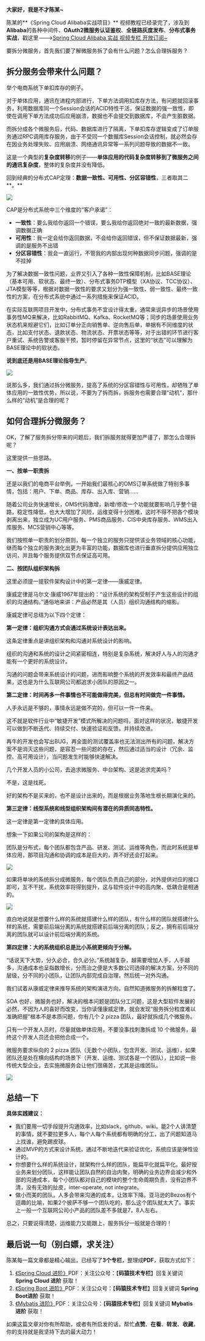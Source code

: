 **大家好，我是不才陈某~**

陈某的**《Spring Cloud Alibaba实战项目》** 视频教程已经录完了，涉及到**Alibaba**的各种中间件、**OAuth2微服务认证鉴权**、**全链路灰度发布**、**分布式事务实战**，戳这里--->[Spring Cloud Alibaba 实战 视频专栏 开放订阅~](https://mp.weixin.qq.com/s?__biz=MzU3MDAzNDg1MA==&mid=2247511213&idx=1&sn=9635f9d57390269edef798fa66a03e3b&chksm=fcf77360cb80fa76fe5c9abee83c54fb4e06038d555663c07f5c1be7838bc7abdee5417a8e18&token=1267466554&lang=zh_CN&scene=21#wechat_redirect)

要拆分微服务，首先我们要了解微服务拆了会有什么问题？怎么合理拆服务？

## **拆分服务会带来什么问题？**

举个电商系统下单扣库存的例子。

对于单体应用，通讯在进程内部进行，下单方法调用扣库存方法，有问题就回滚事务，利用数据库同一个Session会话的ACID特性干活，保证数据的强一致性，即使在调用下单方法成功后应用崩溃，数据也不会提交到数据库，不会产生脏数据。

而拆分成各个微服务后，代码、数据库进行了隔离，下单扣库存逻辑变成了订单服务通过RPC调用库存服务，由于不受同一个数据库Session会话控制，就必然会存在因业务处理失败、应用崩溃、网络通讯异常等一系列问题导致的数据不一致。

这是一个典型的**复杂度转移**的例子——**单体应用的代码复杂度转移到了微服务之间的通讯复杂度**，整体的复杂度并没有降低。

回到经典的分布式CAP定理：**数据一致性、可用性、分区容错性**，三者取其二**。**

![](https://www.java-family.cn/BlogImage/20221007194749.png)

CAP是分布式系统中三个维度的“客户承诺”：

- **一致性**：要么我给你返回一个错误，要么我给你返回绝对一致的最新数据，强调数据正确
- **可用性**：我一定会给你返回数据，不会给你返回错误，但不保证数据最新，强调的是服务不出错
- **分区容错性**：我会一直运行，不管我的内部出现何种数据同步问题，强调的是不挂掉

为了解决数据一致性问题，业界又引入了各种一致性保障机制，比如BASE理论（基本可用、软状态、最终一致）、分布式事务DTP模型（XA协议、TCC协议）、JTA模型等等，根据对数据一致性的要求又划分为强一致性、弱一致性、最终一致性的方案，在分布式系统中通过一系列措施来保证ACID。

在实际互联网项目开发中，分布式事务不宜设计得太重，通常来说异步的场景使用事务性MQ来解决，比如RabbitMQ、Kafka、RocketMQ等；同步的场景使用业务状态机来规避它们，比如订单分正向销售单、逆向售后单，单据有不同维度的状态，比如支付状态、退款状态、物流状态、开票状态等等，对于出错的环节进行客户重试、系统告警或客服干预，暂时停留在异常节点，这里的“状态”可以理解为BASE理论中的软状态。

**说到底还是用BASE理论指导生产**。

![](https://www.java-family.cn/BlogImage/20221007194754.png)

说那么多，我们通过拆分微服务，提高了系统的分区容错性与可用性，却牺牲了单体应用的一致性优势，所以说，不要为了拆而拆，拆服务也需要合理“动机”，那什么样的“动机”是合理的呢？



## **如何合理拆分微服务？**

OK，了解了服务拆分带来的问题后，我们拆服务就得更加严谨了，那怎么合理拆呢？

这里提供一些思路。

**一、按单一职责拆**

还是以我们的电商平台举例，一开始我们最核心的OMS订单系统做了特别多事情，包括：用户、下单、商品、库存、出入库、营销……

随着公司业务快速增长，OMS代码激增，新增/修改一个功能就要影响几乎整个链路，稳定性降低，也大大增加了风险，运维变得十分困难，这时不得不把各个模块剥离出来，独立成为UC用户服务、PMS商品服务、CIS中央库存服务、WMS出入库服务、MCS营销中心等等。

我们按照单一职责的划分原则，每一个独立的服务只提供该业务领域的核心功能，继而每个独立的服务演化出更为丰富的功能，数据库也进行垂直拆分提供应用独立访问，并且每个服务提供双节点保证高可用。

**二、按团队组织架构拆**

这里必须提一提软件架构设计中的第一定律——康威定律。

康威定律是马尔文·康威1967年提出的：“设计系统的架构受制于产生这些设计的组织的沟通结构。”通俗地来讲：产品必然是其（人员）组织沟通结构的缩影。

康威定律可总结为以下四个定律：

**第一定律：组织沟通方式会通过系统设计表达出来。**

这条定律重点是讲组织架构和沟通对系统设计的影响。

组织的沟通和系统的设计之间紧密相连，特别是复杂系统，解决好人与人的沟通才能有一个更好的系统设计。

沟通的问题会带来系统设计的问题，进而影响整个系统的开发效率和最终产品结果，这也是为什么互联网公司都追求小团队的原因之一。

**第二定律：时间再多一件事情也不可能做得完美，但总有时间做完一件事情。**

人手永远是不够的，事情永远是做不完的，但可以一件一件来。

这不就是软件行业中“敏捷开发”模式所解决的问题吗，面对这样的状况，敏捷开发可以做到不断迭代、持续交付、快速验证和反馈，并持续改进。

再牛的开发也会写出BUG，再全面的测试覆盖率也无法测出所有的问题，解决方案不是消灭这些问题，是容忍一些问题的存在，然后通过适当的设计（冗余、监控、高可用设计），当问题发生时能够快速解决。

几个开发人员的小公司，去追求微服务、中台架构、这是追求完美吗？

不是，这是找死。

好的架构不是买来的，也不是设计出来的，而是根据业务落地生根长期演化来的。

**第三定律：线型系统和线型组织架构间有潜在的异质同态特性。**

这一定律是第一定律的具体应用。

想象一下如果公司的架构是这样的：

团队是分布式，每个团队都包含产品、研发、测试、运维等角色，而此时系统是单体应用，那项目沟通和协调的成本是巨大的，弄不好还会打起来。

![](https://www.java-family.cn/BlogImage/20221007194759.png)

如果将单块的系统拆分成微服务，每个团队负责自己的部分，对外提供对应的接口即可，互不干扰，系统效率将得到提升，这与软件设计中的高内聚、低耦合是相通的。

![](https://www.java-family.cn/BlogImage/20221007194802.png)

直白地说就是想要什么样的系统就搭建什么样的团队，有什么样的团队就搭建什么样的系统，需要前后端分离的系统就搭建前后端分离的团队；反之，拥有前后端分离的团队就可以设计前后端分离的系统。

**第四定律：大的系统组织总是比小系统更倾向于分解。**

“话说天下大势，分久必合，合久必分。”系统越复杂，越需要增加人手，人手越多，沟通成本也呈指数增长，分而治之便是大多数公司选择的解决方案，分不同的层级，分不同的小团队，让团队内部完成自治理，然后统一对外沟通。

我们试着从康威定律来推导系统的架构演进方向，自然知道微服务的拆解粒度了。

SOA 也好、微服务也好，解决的根本问题是团队分工问题，这是大型软件发展的必然，不因为人的喜好而改变，当你读懂康威定律，就会发现“服务拆分粒度难以准确把握”根本不是本质问题，你有几个 2 pizza 团队，最好就拆成几个微服务。

只有一个开发人员时，尽量就做单体应用，不要没事找刺激拆成 10 个微服务，最终这个开发人员还会把他合成一个。

微服务要求纵向的 2 pizza 团队（无数个小团队，包含开发、测试、运维），如果团队还是处在横向结构的场景下（开发、运维、测试各是一个团队），比如说一些传统大型企业，去实施微服务会让他们很痛苦，尤其是运维团队。

![](https://www.java-family.cn/BlogImage/20221007194806.png)



## **总结一下**

**具体实践建议：** 

- 我们要用一切手段提升沟通效率，比如slack，github，wiki。能2个人讲清楚的事情，就不要拉更多人，每个人每个系统都有明确的分工，出了问题知道马上找谁，避免踢皮球。
- 通过MVP的方式来设计系统，通过不断地迭代来验证优化，系统应该是弹性设计的。
- 你想要什么样的系统设计，就架构什么样的团队，能扁平化就扁平化。最好按业务来划分团队，这样能让团队自然的自治内聚，明确的业务边界会减少和外部的沟通成本，每个小团队都对自己的模块的整个生命周期负责，没有边界不清，没有无效的扯皮，inter-operate, not integrate。
- 做小而美的团队，人多会带来沟通的成本，让效率下降。亚马逊的Bezos有个逗趣的比喻，如果2个披萨不够一个团队吃的，那么这个团队就太大了。事实上一般一个互联网公司小产品的团队差不多就是7，8人左右。

总之，只要说得清楚，运维能力又能跟上，服务拆分一般就是合理的！

## 最后说一句（别白嫖，求关注）

陈某每一篇文章都是精心输出，已经写了**3个专栏**，整理成**PDF**，获取方式如下：

1. [《Spring Cloud 进阶》](https://mp.weixin.qq.com/mp/appmsgalbum?__biz=MzU3MDAzNDg1MA==&action=getalbum&album_id=2042874937312346114#wechat_redirect)PDF：关注公众号：【**码猿技术专栏**】回复关键词 **Spring Cloud 进阶** 获取！
2. [《Spring Boot 进阶》](https://mp.weixin.qq.com/mp/appmsgalbum?__biz=MzU3MDAzNDg1MA==&action=getalbum&album_id=1532834475389288449#wechat_redirect)PDF：关注公众号：【**码猿技术专栏**】回复关键词 **Spring Boot进阶** 获取！
3. [《Mybatis 进阶》](https://mp.weixin.qq.com/mp/appmsgalbum?__biz=MzU3MDAzNDg1MA==&action=getalbum&album_id=1500819225232343046#wechat_redirect)PDF：关注公众号：【**码猿技术专栏**】回复关键词 **Mybatis 进阶** 获取！

如果这篇文章对你有所帮助，或者有所启发的话，帮忙**点赞**、**在看**、**转发**、**收藏**，你的支持就是我坚持下去的最大动力！